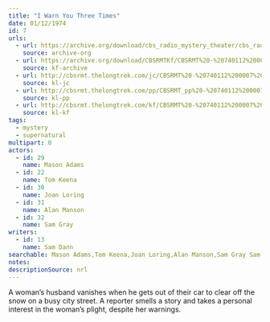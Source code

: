 ```yaml
---
title: "I Warn You Three Times"
date: 01/12/1974
id: 7
urls: 
  - url: https://archive.org/download/cbs_radio_mystery_theater/cbs_radio_mystery_theater-0001-0050.zip/cbs_radio_mystery_theater-0001-0050%2Fcbsrmt_0007_i_warn_you_three_times.mp3
    source: archive-org
  - url: https://archive.org/download/CBSRMTKf/CBSRMT%20-%20740112%200007%20I%20Warn%20You%20Three%20Times_kf.mp3
    source: kf-archive
  - url: http://cbsrmt.thelongtrek.com/jc/CBSRMT%20-%20740112%200007%20I%20Warn%20You%20Three%20Times%20vbr%20fb2_jc.mp3
    source: kl-jc
  - url: http://cbsrmt.thelongtrek.com/pp/CBSRMT_pp%20-%20740112%200007%20I%20Warn%20You%20Three%20Times.mp3
    source: kl-pp
  - url: http://cbsrmt.thelongtrek.com/kf/CBSRMT%20-%20740112%200007%20I%20Warn%20You%20Three%20Times_kf.mp3
    source: kl-kf
tags: 
  - mystery
  - supernatural
multipart: 0
actors:  
  - id: 29
    name: Mason Adams  
  - id: 22
    name: Tom Keena  
  - id: 30
    name: Joan Loring  
  - id: 31
    name: Alan Manson  
  - id: 32
    name: Sam Gray
writers:  
  - id: 13
    name: Sam Dann
searchable: Mason Adams,Tom Keena,Joan Loring,Alan Manson,Sam Gray Sam Dann
notes: 
descriptionSource: nrl
---
```

A woman’s husband vanishes when he gets out of their car to clear off the snow on a busy city street. A reporter smells a story and takes a personal interest in the woman’s plight, despite her warnings.
